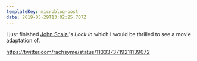 ```yaml
---
templateKey: microblog-post
date: 2019-05-29T13:02:25.707Z
---
```


I just finished [John Scalzi](https://twitter.com/scalzi)'s _Lock In_ which I would be thrilled to see a movie adaptation of.

https://twitter.com/rachsyme/status/1133373719211139072
